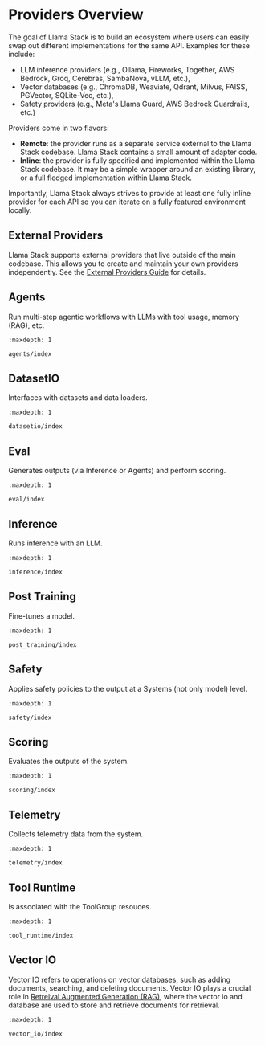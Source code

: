 # Providers Overview

The goal of Llama Stack is to build an ecosystem where users can easily swap out different implementations for the same API. Examples for these include:
- LLM inference providers (e.g., Ollama, Fireworks, Together, AWS Bedrock, Groq, Cerebras, SambaNova, vLLM, etc.),
- Vector databases (e.g., ChromaDB, Weaviate, Qdrant, Milvus, FAISS, PGVector, SQLite-Vec, etc.),
- Safety providers (e.g., Meta's Llama Guard, AWS Bedrock Guardrails, etc.)

Providers come in two flavors:
- **Remote**: the provider runs as a separate service external to the Llama Stack codebase. Llama Stack contains a small amount of adapter code.
- **Inline**: the provider is fully specified and implemented within the Llama Stack codebase. It may be a simple wrapper around an existing library, or a full fledged implementation within Llama Stack.

Importantly, Llama Stack always strives to provide at least one fully inline provider for each API so you can iterate on a fully featured environment locally.

## External Providers

Llama Stack supports external providers that live outside of the main codebase. This allows you to create and maintain your own providers independently. See the [External Providers Guide](external) for details.

## Agents
Run multi-step agentic workflows with LLMs with tool usage, memory (RAG), etc.

```{toctree}
:maxdepth: 1

agents/index
```

## DatasetIO
Interfaces with datasets and data loaders.

```{toctree}
:maxdepth: 1

datasetio/index
```

## Eval
Generates outputs (via Inference or Agents) and perform scoring.

```{toctree}
:maxdepth: 1

eval/index
```

## Inference
Runs inference with an LLM.

```{toctree}
:maxdepth: 1

inference/index
```

## Post Training
Fine-tunes a model.

```{toctree}
:maxdepth: 1

post_training/index
```

## Safety
Applies safety policies to the output at a Systems (not only model) level.

```{toctree}
:maxdepth: 1

safety/index
```

## Scoring
Evaluates the outputs of the system.

```{toctree}
:maxdepth: 1

scoring/index
```

## Telemetry
Collects telemetry data from the system.

```{toctree}
:maxdepth: 1

telemetry/index
```

## Tool Runtime
Is associated with the ToolGroup resouces.

```{toctree}
:maxdepth: 1

tool_runtime/index
```

## Vector IO

Vector IO refers to operations on vector databases, such as adding documents, searching, and deleting documents.
Vector IO plays a crucial role in [Retreival Augmented Generation (RAG)](../..//building_applications/rag), where the vector
io and database are used to store and retrieve documents for retrieval.

```{toctree}
:maxdepth: 1

vector_io/index
```

